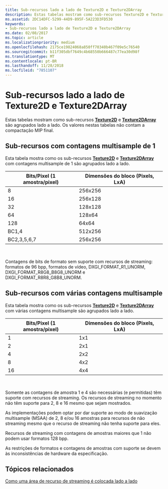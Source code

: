 ```yaml
---
title: Sub-recursos lado a lado de Texture2D e Texture2DArray
description: Estas tabelas mostram como sub-recursos Texture2D e Texture2DArray são agrupados lado a lado.
ms.assetid: 2DC14DFC-5299-44D9-895F-5A223D3FD530
keywords:
- Sub-recursos lado a lado de Texture2D e Texture2DArray
ms.date: 02/08/2017
ms.topic: article
ms.localizationpriority: medium
ms.openlocfilehash: 2175ce19824068a850ff70340b467f09e5c76540
ms.sourcegitcommit: b11f305dbf7649c4b68550b666487c77ea30d98f
ms.translationtype: MT
ms.contentlocale: pt-BR
ms.lasthandoff: 11/28/2018
ms.locfileid: "7851107"
---
```

# <a name="texture2d-and-texture2darray-subresource-tiling"></a>Sub-recursos lado a lado de Texture2D e Texture2DArray


Estas tabelas mostram como sub-recursos [**Texture2D**](https://msdn.microsoft.com/library/windows/desktop/ff471525) e [**Texture2DArray**](https://msdn.microsoft.com/library/windows/desktop/ff471526) são agrupados lado a lado. Os valores nestas tabelas não contam a compactação MIP final.

## <a name="span-idsubresources-with-multisample-counts-of-1spanspan-idsubresources-with-multisample-counts-of-1spanspan-idsubresources-with-multisample-counts-of-1spansubresources-with-multisample-counts-of-1"></a><span id="Subresources-with-multisample-counts-of-1"></span><span id="subresources-with-multisample-counts-of-1"></span><span id="SUBRESOURCES-WITH-MULTISAMPLE-COUNTS-OF-1"></span>Sub-recursos com contagens multisample de 1


Esta tabela mostra como os sub-recursos [**Texture2D**](https://msdn.microsoft.com/library/windows/desktop/ff471525) e [**Texture2DArray**](https://msdn.microsoft.com/library/windows/desktop/ff471526) com contagens multisample de 1 são agrupados lado a lado.

| Bits/Pixel (1 amostra/pixel) | Dimensões do bloco (Pixels, LxA) |
|-----------------------------|-------------------------------|
| 8                           | 256x256                       |
| 16                          | 256x128                       |
| 32                          | 128x128                       |
| 64                          | 128x64                        |
| 128                         | 64x64                         |
| BC1,4                       | 512x256                       |
| BC2,3,5,6,7                 | 256x256                       |

 

Contagens de bits de formato sem suporte com recursos de streaming: formatos de 96 bpp, formatos de vídeo, DXGI\_FORMAT\_R1\_UNORM, DXGI\_FORMAT\_R8G8\_B8G8\_UNORM e DXGI\_FORMAT\_R8R8\_G8B8\_UNORM.

## <a name="span-idsubresources-with-various-multisample-countsspanspan-idsubresources-with-various-multisample-countsspanspan-idsubresources-with-various-multisample-countsspansubresources-with-various-multisample-counts"></a><span id="Subresources-with-various-multisample-counts"></span><span id="subresources-with-various-multisample-counts"></span><span id="SUBRESOURCES-WITH-VARIOUS-MULTISAMPLE-COUNTS"></span>Sub-recursos com várias contagens multisample


Esta tabela mostra como os sub-recursos [**Texture2D**](https://msdn.microsoft.com/library/windows/desktop/ff471525) e [**Texture2DArray**](https://msdn.microsoft.com/library/windows/desktop/ff471526) com várias contagens multisample são agrupados lado a lado.

| Bits/Pixel (1 amostra/pixel) | Dimensões do bloco (Pixels, LxA) |
|-----------------------------|-------------------------------|
| 1                           | 1x1                           |
| 2                           | 2x1                           |
| 4                           | 2x2                           |
| 8                           | 4x2                           |
| 16                          | 4x4                           |

 

Somente as contagens de amostra 1 e 4 são necessárias (e permitidas) têm suporte com recursos de streaming. Os recursos de streaming no momento não têm suporte para 2, 8 e 16 mesmo que sejam mostrados.

As implementações podem optar por dar suporte ao modo de suavização multisample (MSAA) de 2, 8 e/ou 16 amostras para recursos de não streaming mesmo que o recurso de streaming não tenha suporte para eles.

Recursos de streaming com contagens de amostras maiores que 1 não podem usar formatos 128 bpp.

As restrições de formatos e contagens de amostras com suporte se devem às inconsistências de hardware da especificação.

## <a name="span-idrelated-topicsspanrelated-topics"></a><span id="related-topics"></span>Tópicos relacionados


[Como uma área de recurso de streaming é colocada lado a lado](how-a-streaming-resource-s-area-is-tiled.md)

 

 




